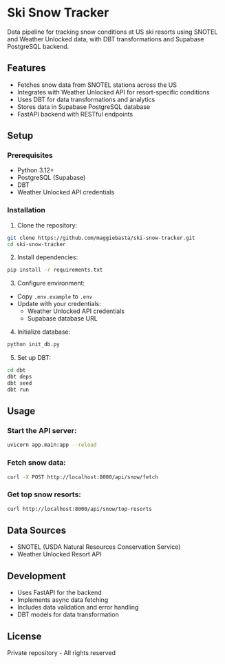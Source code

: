 # Ski Snow Tracker

Data pipeline for tracking snow conditions at US ski resorts using SNOTEL and Weather Unlocked data, with DBT transformations and Supabase PostgreSQL backend.

## Features
- Fetches snow data from SNOTEL stations across the US
- Integrates with Weather Unlocked API for resort-specific conditions
- Uses DBT for data transformations and analytics
- Stores data in Supabase PostgreSQL database
- FastAPI backend with RESTful endpoints

## Setup

### Prerequisites
- Python 3.12+
- PostgreSQL (Supabase)
- DBT
- Weather Unlocked API credentials

### Installation
1. Clone the repository:
```bash
git clone https://github.com/maggiebasta/ski-snow-tracker.git
cd ski-snow-tracker
```

2. Install dependencies:
```bash
pip install -r requirements.txt
```

3. Configure environment:
- Copy `.env.example` to `.env`
- Update with your credentials:
  - Weather Unlocked API credentials
  - Supabase database URL

4. Initialize database:
```bash
python init_db.py
```

5. Set up DBT:
```bash
cd dbt
dbt deps
dbt seed
dbt run
```

## Usage

### Start the API server:
```bash
uvicorn app.main:app --reload
```

### Fetch snow data:
```bash
curl -X POST http://localhost:8000/api/snow/fetch
```

### Get top snow resorts:
```bash
curl http://localhost:8000/api/snow/top-resorts
```

## Data Sources
- SNOTEL (USDA Natural Resources Conservation Service)
- Weather Unlocked Resort API

## Development
- Uses FastAPI for the backend
- Implements async data fetching
- Includes data validation and error handling
- DBT models for data transformation

## License
Private repository - All rights reserved
